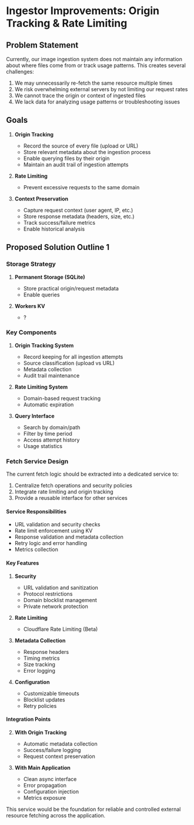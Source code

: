 # Ingestor Improvements: Origin Tracking & Rate Limiting

## Problem Statement

Currently, our image ingestion system does not maintain any information about where files come from or track usage patterns. This creates several challenges:

1. We may unnecessarily re-fetch the same resource multiple times
2. We risk overwhelming external servers by not limiting our request rates
3. We cannot trace the origin or context of ingested files
4. We lack data for analyzing usage patterns or troubleshooting issues

## Goals

1. **Origin Tracking**
   - Record the source of every file (upload or URL)
   - Store relevant metadata about the ingestion process
   - Enable querying files by their origin
   - Maintain an audit trail of ingestion attempts

2. **Rate Limiting**
   - Prevent excessive requests to the same domain

3. **Context Preservation**
   - Capture request context (user agent, IP, etc.)
   - Store response metadata (headers, size, etc.)
   - Track success/failure metrics
   - Enable historical analysis

## Proposed Solution Outline 1

### Storage Strategy

1. **Permanent Storage (SQLite)**
   - Store practical origin/request metadata
   - Enable queries

2. **Workers KV**
   - ?

### Key Components

1. **Origin Tracking System**
   - Record keeping for all ingestion attempts
   - Source classification (upload vs URL)
   - Metadata collection
   - Audit trail maintenance

2. **Rate Limiting System**
   - Domain-based request tracking
   - Automatic expiration

3. **Query Interface**
   - Search by domain/path
   - Filter by time period
   - Access attempt history
   - Usage statistics

### Fetch Service Design

The current fetch logic should be extracted into a dedicated service to:
1. Centralize fetch operations and security policies
2. Integrate rate limiting and origin tracking
3. Provide a reusable interface for other services

#### Service Responsibilities
- URL validation and security checks
- Rate limit enforcement using KV
- Response validation and metadata collection
- Retry logic and error handling
- Metrics collection

#### Key Features
1. **Security**
   - URL validation and sanitization
   - Protocol restrictions
   - Domain blocklist management
   - Private network protection

2. **Rate Limiting**
   - Cloudflare Rate Limiting (Beta)

3. **Metadata Collection**
   - Response headers
   - Timing metrics
   - Size tracking
   - Error logging

4. **Configuration**
   - Customizable timeouts
   - Blocklist updates
   - Retry policies

#### Integration Points
2. **With Origin Tracking**
   - Automatic metadata collection
   - Success/failure logging
   - Request context preservation

3. **With Main Application**
   - Clean async interface
   - Error propagation
   - Configuration injection
   - Metrics exposure

This service would be the foundation for reliable and controlled external resource fetching across the application.
